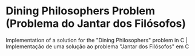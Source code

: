 # Dining Philosophers Problem (Problema do Jantar dos Filósofos)
Implementation of a solution for the "Dining Philosophers" problem in C | Implementação de uma solução ao problema "Jantar dos Filósofos" em C
